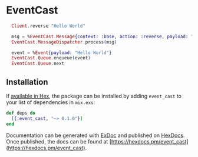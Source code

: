 # EventCast

```elixir
  Client.reverse "Hello World"
```

```elixir
  msg = %EventCast.Message{context: :base, action: :reverse, payload: "Hello World"}
  EventCast.MessageDispatcher.process(msg)
```

```elixir
  event = %Event{payload: "Hello World"}
  EventCast.Queue.enqueue(event)
  EventCast.Queue.next
```

## Installation

If [available in Hex](https://hex.pm/docs/publish), the package can be installed
by adding `event_cast` to your list of dependencies in `mix.exs`:

```elixir
def deps do
  [{:event_cast, "~> 0.1.0"}]
end
```

Documentation can be generated with [ExDoc](https://github.com/elixir-lang/ex_doc)
and published on [HexDocs](https://hexdocs.pm). Once published, the docs can
be found at [https://hexdocs.pm/event_cast](https://hexdocs.pm/event_cast).

